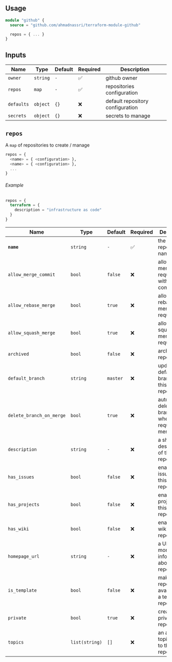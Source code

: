 ## Usage

```tf
module "github" {
  source = "github.com/ahmadnassri/terraform-module-github"

  repos = { ... }
}
```

## Inputs

| Name       | Type     | Default | Required | Description                      |
| ---------- | -------- | ------- | -------- | -------------------------------- |
| `owner`    | `string` | `-`     | ✅       | github owner                     |
| `repos`    | `map`    | `-`     | ✅       | repositories configuration       |
| `defaults` | `object` | `{}`    | ❌       | default repository configuration |
| `secrets`  | `object` | `{}`    | ❌       | secrets to manage                |

## `repos`

A `map` of repositories to create / manage

```tf
repos = {
  <name> = { <configuration> },
  <name> = { <configuration> },
  ...
}
```

###### Example

```tf
repos = {
  terraform = {
    description = "infrastructure as code"
  }
}
```

| Name                     | Type           | Default  | Required | Description                                                      |
| ------------------------ | -------------- | -------- | -------- | ---------------------------------------------------------------- |
| **`name`**               | `string`       | `-`      | ✅       | the GitHub repository name                                       |
| `allow_merge_commit`     | `bool`         | `false`  | ❌       | allow merging pull requests with a merge commit,                 |
| `allow_rebase_merge`     | `bool`         | `true`   | ❌       | allow rebase-merging pull requests                               |
| `allow_squash_merge`     | `bool`         | `true`   | ❌       | allow squash-merging pull requests                               |
| `archived`               | `bool`         | `false`  | ❌       | archive this repository?                                         |
| `default_branch`         | `string`       | `master` | ❌       | updates the default branch for this repository.                  |
| `delete_branch_on_merge` | `bool`         | `true`   | ❌       | automatically delete head branches when pull requests are merged |
| `description`            | `string`       | `-`      | ❌       | a short description of the repository                            |
| `has_issues`             | `bool`         | `false`  | ❌       | enable issues for this repository                                |
| `has_projects`           | `bool`         | `false`  | ❌       | enable projects for this repository                              |
| `has_wiki`               | `bool`         | `false`  | ❌       | enable the wiki for this repository                              |
| `homepage_url`           | `string`       | `-`      | ❌       | a URL with more information about the repository                 |
| `is_template`            | `bool`         | `false`  | ❌       | make this repository available as a template repository          |
| `private`                | `bool`         | `true`   | ❌       | create a private repository                                      |
| `topics`                 | `list(string)` | `[]`     | ❌       | an array of topics to add to the repository.                     |
